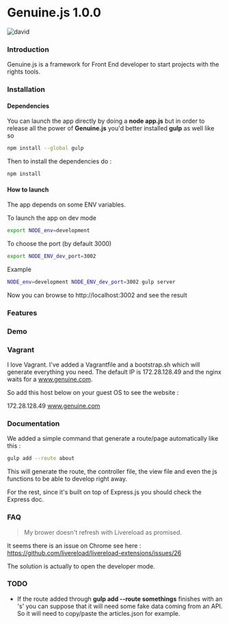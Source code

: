 # Genuine.js 1.0.0
![david](https://david-dm.org/codekonami/genuine.js.svg)
### Introduction

Genuine.js is a framework for Front End developer to start projects with
the rights tools.

### Installation

#### Dependencies
You can launch the app directly by doing a **node app.js** but in order to release all the
power of **Genuine.js** you'd better installed **gulp** as well like so

```bash
npm install --global gulp
```

Then to install the dependencies do :

```bash
npm install
```

#### How to launch

The app depends on some ENV variables.

To launch the app on dev mode
```bash
export NODE_env=development
```

To choose the port (by default 3000)
```bash
export NODE_ENV_dev_port=3002
```
Example
```bash
NODE_env=development NODE_ENV_dev_port=3002 gulp server
```

Now you can browse to http://localhost:3002 and see the result

### Features

### Demo

### Vagrant

I love Vagrant. I've added a Vagrantfile and a bootstrap.sh which will generate everything you need.
The default IP is 172.28.128.49 and the nginx waits for a www.genuine.com.

So add this host below on your guest OS to see the website :

172.28.128.49 www.genuine.com

### Documentation

We added a simple command that generate a route/page automatically like this :

```bash
gulp add --route about
```
This will generate the route, the controller file, the view file and even the js functions
to be able to develop right away.

For the rest, since it's built on top of Express.js you should check the Express doc.

### FAQ
> My brower doesn't refresh with Livereload as promised.

It seems there is an issue on Chrome see here :
https://github.com/livereload/livereload-extensions/issues/26

The solution is actually to open the developer mode.

### TODO

- If the route added through **gulp add --route somethings** finishes with an 's'
you can suppose that it will need some fake data coming from an API. So it will need
to copy/paste the articles.json for example.

